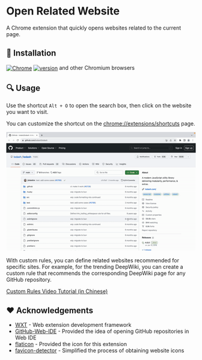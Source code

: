 # Open Related Website

A Chrome extension that quickly opens websites related to the current page.

## 🔧 Installation

[link-chrome]: https://chromewebstore.google.com/detail/open-related-website/kgpcgldebjnldkgfiecjogencpiadpml 'Version published on Chrome Web Store'

[<img src="https://raw.githubusercontent.com/alrra/browser-logos/90fdf03c/src/chrome/chrome.svg" width="48" alt="Chrome" valign="middle">][link-chrome] [<img valign="middle" src="https://img.shields.io/chrome-web-store/v/kgpcgldebjnldkgfiecjogencpiadpml.svg?label=%20" alt="version">][link-chrome] and other Chromium browsers

## 🔍 Usage

Use the shortcut `Alt + O` to open the search box, then click on the website you want to visit.

You can customize the shortcut on the <chrome://extensions/shortcuts> page.

![usage](./screenshots/usage.gif)

With custom rules, you can define related websites recommended for specific sites. For example, for the trending DeepWiki, you can create a custom rule that recommends the corresponding DeepWiki page for any GitHub repository.

[Custom Rules Video Tutorial (in Chinese)](https://www.bilibili.com/video/BV13iL2zuEv2/)

## ❤️ Acknowledgements

- [WXT](https://github.com/wxt-dev/wxt) - Web extension development framework
- [GitHub-Web-IDE](https://github.com/zvizvi/GitHub-Web-IDE) - Provided the idea of opening GitHub repositories in Web IDE
- [flaticon](https://www.flaticon.com/free-icon/neural_2103633?term=network&page=1&position=8&origin=search&related_id=2103633) - Provided the icon for this extension
- [favicon-detector](https://github.com/BlackGlory/favicon-detector) - Simplified the process of obtaining website icons
